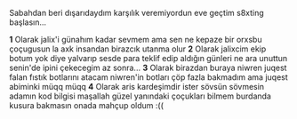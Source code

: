 Sabahdan beri dışarıdaydım karşılık veremiyordun eve geçtim s8xting başlasın...

**1** Olarak jalix'i günahım kadar sevmem ama sen ne kepaze bir orxsbu çoçugusun la axk insandan birazcık utanma olur
**2** Olarak jalixcim ekip botum yok diye yalvarıp sesde para teklif edip aldığın günleri ne ara unuttun senin'de ipini çekecegim az sonra...
**3** Olarak birazdan buraya niwren juqest falan fıstık botlarını atacam niwren'in botları çöp fazla bakmadım ama juqest abiminki müqq müqq
**4** Olarak aris kardeşimdir ister sövsün sövmesin adamın kod bilgisi maşallah güzel yanındaki çoçukları bilmem burdanda kusura bakmasın onada mahçup oldum :((
